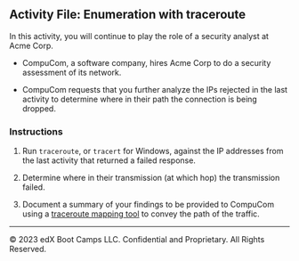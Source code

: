 ## Activity File: Enumeration with traceroute

In this activity, you will continue to play the role of a security analyst at Acme Corp.

- CompuCom, a software company, hires Acme Corp to do a security assessment of its network.

- CompuCom requests that you further analyze the IPs rejected in the last activity to determine where in their path the connection is being dropped. 

### Instructions

   1. Run `traceroute`, or `tracert` for Windows, against the IP addresses from the last activity that returned a failed response.
   
   2. Determine where in their transmission (at which hop) the transmission failed.
     
   3. Document a summary of your findings to be provided to CompuCom using a [traceroute mapping tool](https://stefansundin.github.io/traceroute-mapper/) to convey the path of the traffic.
   
---

&copy; 2023 edX Boot Camps LLC. Confidential and Proprietary. All Rights Reserved.
